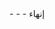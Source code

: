 <meta data-spell-branch  data-spell-update-dyn-onchange>
- <meta data-dyn="spell-word-prediction" data-words-file="trees/Spell_Prediction/ar.json" data-max-nodes="3" data-spell-finish>
- <meta data-dyn="spell-letter-prediction" data-words-file="trees/Spell_Prediction/ar.json" data-alphabet="چجحخهعغفقثصضگکمنتالبیسشوپدذرزطظ">
- إنهاء<meta data-spell-finish>